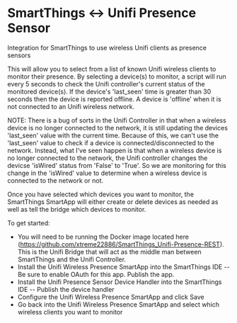 # SmartThings <-> Unifi Presence Sensor
Integration for SmartThings to use wireless Unifi clients as presence sensors

This will allow you to select from a list of known Unifi wireless clients to monitor their presence. By selecting a device(s) to monitor, a script will run every 5 seconds to check the Unifi controller's current status of the monitored device(s). If the device's 'last_seen' time is greater than 30 seconds then the device is reported offline. A device is 'offline' when it is not connected to an Unifi wireless network.

NOTE: There is a bug of sorts in the Unifi Controller in that when a wireless device is no longer connected to the network, it is still updating the devices 'last_seen' value with the current time. Because of this, we can't use the 'last_seen' value to check if a device is connected/disconnected to the network. Instead, what I've seen happen is that when a wireless device is no longer connected to the network, the Unifi controller changes the devicse 'isWired' status from 'False' to 'True'. So we are monitoring for this change in the 'isWired' value to determine when a wireless device is connected to the network or not.

Once you have selected which devices you want to monitor, the SmartThings SmartApp will either create or delete devices as needed as well as tell the bridge which devices to monitor.

To get started:

- You will need to be running the Docker image located here (https://github.com/xtreme22886/SmartThings_Unifi-Presence-REST). This is the Unifi Bridge that will act as the middle man between SmartThings and the Unifi Controller.
- Install the Unifi Wireless Presence SmartApp into the SmartThings IDE
-- Be sure to enable OAuth for this app. Publish the app.
- Install the Unifi Presence Sensor Device Handler into the SmartThings IDE
-- Publish the device handler
- Configure the Unifi Wireless Presence SmartApp and click Save
- Go back into the Unifi Wireless Presence SmartApp and select which wireless clients you want to monitor

